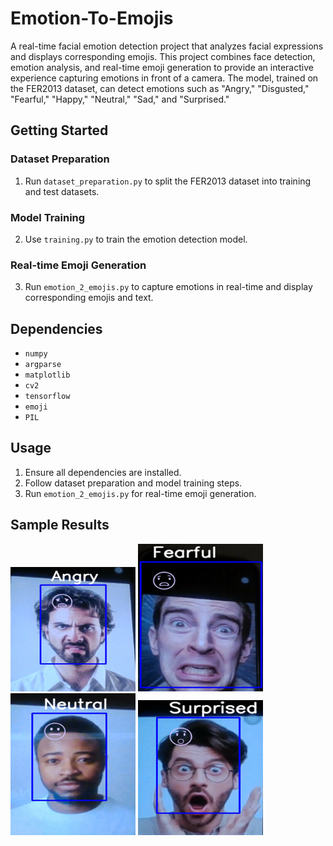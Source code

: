 # Emotion-To-Emojis
A real-time facial emotion detection project that analyzes facial expressions and displays corresponding emojis.
This project combines face detection, emotion analysis, and real-time emoji generation to provide an interactive experience capturing emotions in front of a camera. The model, trained on the FER2013 dataset, can detect emotions such as "Angry," "Disgusted," "Fearful," "Happy," "Neutral," "Sad," and "Surprised."

## Getting Started

### Dataset Preparation
1. Run `dataset_preparation.py` to split the FER2013 dataset into training and test datasets.

### Model Training
2. Use `training.py` to train the emotion detection model.

### Real-time Emoji Generation
3. Run `emotion_2_emojis.py` to capture emotions in real-time and display corresponding emojis and text.

## Dependencies
- `numpy`
- `argparse`
- `matplotlib`
- `cv2`
- `tensorflow`
- `emoji`
- `PIL`

## Usage
1. Ensure all dependencies are installed.
2. Follow dataset preparation and model training steps.
3. Run `emotion_2_emojis.py` for real-time emoji generation.

## Sample Results

<img src="./Results/angry.png" width="200" alt="Result 1">
<img src="./Results/fearful.png" width="200" alt="Result 2">
<img src="./Results/Neutral.png" width="200" alt="Result 3">
<img src="./Results/Surprised.png" width="200" alt="Result 4">


